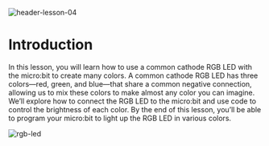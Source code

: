 ![header-lesson-04](assets/header-lesson-04.png)

# Introduction

In this lesson, you will learn how to use a common cathode RGB LED with the micro:bit to create many colors. A common cathode RGB LED has three colors—red, green, and blue—that share a common negative connection, allowing us to mix these colors to make almost any color you can imagine. We’ll explore how to connect the RGB LED to the micro:bit and use code to control the brightness of each color. By the end of this lesson, you’ll be able to program your micro:bit to light up the RGB LED in various colors.

![rgb-led](assets/rgb-led.jpeg)